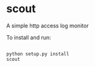 scout
=====

A simple http access log monitor

To install and run:
<pre><code>
python setup.py install
scout
</code></pre>
